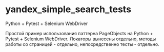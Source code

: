 # yandex_simple_search_tests

  Python + Pytest + Selenium WebDriver
  
  Простой пример использования паттерна PageObjects на Python + Pytest + Selenium WebDriver. Локаторы вынесены отдельно, методы работы со страницей - отдельно, непосредственно тесты - отдельно. 
